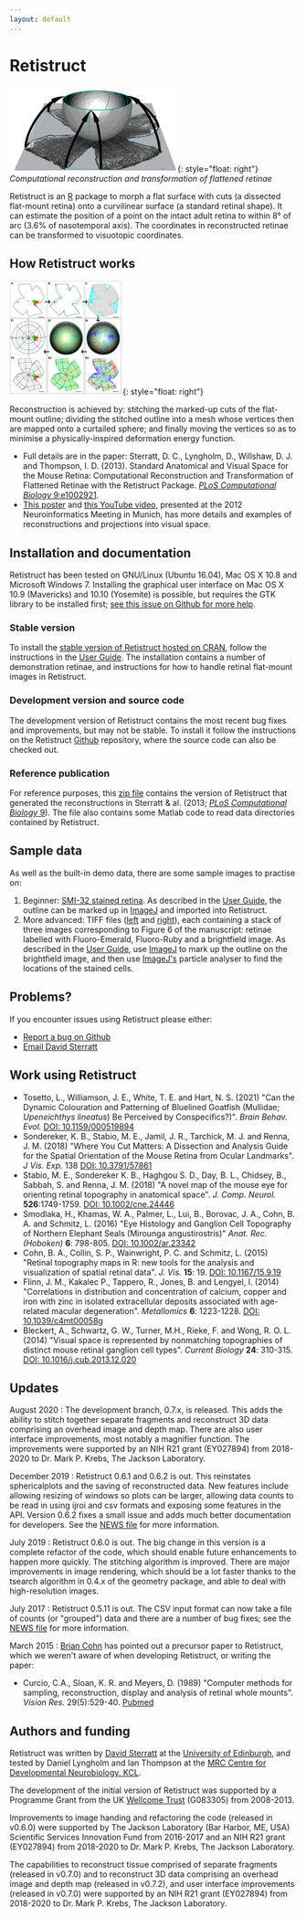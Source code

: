 ```yaml
---
layout: default
---
```


# Retistruct

![Retistruct](folding-small.png){: style="float: right"} _Computational reconstruction and transformation of flattened retinae_

Retistruct is an <a href="http://www.r-project.org">R</a> package to
morph a flat surface with cuts (a dissected flat-mount retina) onto a
curvilinear surface (a standard retinal shape).  It can estimate
the position of a point on the intact adult retina to within 8&deg; of
arc (3.6% of nasotemporal axis). The coordinates in reconstructed
retinae can be transformed to visuotopic coordinates.

## How Retistruct works

![Retistruct](retistruct-small.png){: style="float: right"}

Reconstruction is achieved by: stitching the marked-up cuts of the
flat-mount outline; dividing the stitched outline into a mesh whose
vertices then are mapped onto a curtailed sphere; and finally moving
the vertices so as to minimise a physically-inspired deformation
energy function.

* Full details are in the paper: Sterratt, D. C., Lyngholm, D.,
  Willshaw, D. J. and Thompson, I. D. (2013).  Standard Anatomical and
  Visual Space for the Mouse Retina: Computational Reconstruction and
  Transformation of Flattened Retinae with the Retistruct Package. <a
  href="http://www.ploscompbiol.org/article/info%3Adoi%2F10.1371%2Fjournal.pcbi.1002921"><em>PLoS
  Computational Biology</em> 9:e1002921</a>.
* <a href="2012-09-neuroinf.pdf">This poster</a> and <a
  href="http://www.youtube.com/watch?v=LpuqXo8NEOo">this YouTube
  video</a>, presented at the 2012 Neuroinformatics Meeting in Munich,
  has more details and examples of reconstructions and projections
  into visual space.

## Installation and documentation

Retistruct has been tested on GNU/Linux (Ubuntu 16.04), Mac OS X 10.8
and Microsoft Windows 7. Installing the graphical user interface
on Mac OS X 10.9 (Mavericks) and 10.10 (Yosemite) is possible, but
requires the GTK library to be installed first; <a
href="https://github.com/davidcsterratt/retistruct/issues/4">see
this issue on Github for more help</a>.

### Stable version

To install the
[stable version of Retistruct hosted on CRAN](https://cran.r-project.org/package=retistruct),
follow the instructions in the
[User Guide](retistruct-user-guide.pdf). The installation contains a
number of demonstration retinae, and instructions for how to handle
retinal flat-mount images in Retistruct.

### Development version and source code

The development version of Retistruct contains the most recent bug
fixes and improvements, but may not be stable. To install it follow the instructions on the Retistruct [Github](https://github.com/davidcsterratt/retistruct) repository, where the source code can also be checked out.

### Reference publication

For reference purposes, this [zip file](retistruct_0.5.7.zip) contains
the version of Retistruct that generated the reconstructions in
Sterratt &amp; al. (2013; <a
href="http://www.ploscompbiol.org/article/info%3Adoi%2F10.1371%2Fjournal.pcbi.1002921"><em>PLoS
Computational Biology</em> 9</a>). The file also contains some Matlab
code to read data directories contained by Retistruct.

## Sample data

As well as the built-in demo data, there are some sample images to
practise on:
1. Beginner: [SMI-32 stained retina](data/image.png). As described in
  the [User Guide](retistruct-user-guide.pdf), the outline can be
  marked up in [ImageJ](http://rsb.info.nih.gov/ij/) and
  imported into Retistruct.
2. More advanced: TIFF files (<a
  href="data/left-5x-small.tif">left</a> and <a
  href="data/right-5x-small.tif">right</a>), each containing a stack
  of three images corresponding to Figure 6 of the manuscript: retinae
  labelled with Fluoro-Emerald, Fluoro-Ruby and a brightfield
  image. As described in the <a href="retistruct-user-guide.pdf">User
  Guide</a>, use <a href="http://rsb.info.nih.gov/ij/">ImageJ</a> to
  mark up the outline on the brightfield image, and then use <a
  href="http://rsb.info.nih.gov/ij/">ImageJ's</a> particle analyser to
  find the locations of the stained cells.

## Problems?

If you encounter issues using Retistruct please either:
* <a href="https://github.com/davidcsterratt/retistruct/issues">Report
  a bug on Github</a>
* <a href="mailto:david.c.sterratt@ed.ac.uk">Email David Sterratt</a>

## Work using Retistruct

* Tosetto, L., Williamson, J. E., White, T. E. and Hart, N. S. (2021) "Can the Dynamic Colouration and Patterning
of Bluelined Goatfish (Mullidae; _Upeneichthys
lineatus_) Be Perceived by Conspecifics?)". *Brain Behav. Evol.* [DOI: 10.1159/000519894](http://dx.doi.org/10.1159/000519894)
* Sondereker, K. B., Stabio, M. E., Jamil, J. R., Tarchick, M. J. and Renna, J. M. (2018) "Where You Cut Matters: A Dissection and Analysis Guide for the Spatial Orientation of the Mouse Retina from Ocular Landmarks". *J Vis. Exp.*  138 [DOI: 10.3791/57861](http://dx.doi.org/10.3791/57861)
* Stabio, M. E., Sondereker K. B., Haghgou S. D., Day, B. L., Chidsey, B., Sabbah, S. and Renna, J. M. (2018) "A novel map of the mouse eye for orienting retinal topography in anatomical space". 
*J. Comp. Neurol.* __526__:1749-1759. [DOI: 10.1002/cne.24446](http://dx.doi.org/10.1002/cne.24446)
* Smodlaka, H., Khamas, W. A., Palmer, L., Lui, B.,
  Borovac, J. A., Cohn, B. A. and Schmitz, L. (2016) "Eye Histology
  and Ganglion Cell Topography of Northern Elephant Seals (Mirounga
  angustirostris)" <em>Anat. Rec.  (Hoboken)</em>
  <strong>6</strong>:&nbsp;798-805. <a
  href="http://dx.doi.org/10.1002/ar.23342">DOI: 10.1002/ar.23342</a>
* Cohn, B. A., Collin, S. P., Wainwright, P. C. and Schmitz,
  L. (2015) "Retinal topography maps in R: new tools for the analysis
  and visualization of spatial retinal data". <em>J. Vis.</em>
  <strong>15</strong>:&nbsp;19. <a
  href="http://dx.doi.org/10.1167/15.9.19">DOI:
  10.1167/15.9.19</a>
* Flinn, J. M., Kakalec P., Tappero, R.,
  Jones, B. and Lengyel, I. (2014) "Correlations in distribution and
  concentration of calcium, copper and iron with zinc in isolated
  extracellular deposits associated with age-related macular
  degeneration". <em>Metallomics</em>
  <strong>6</strong>:&nbsp;1223-1228. <a
  href="http://dx.doi.org/10.1039/c4mt00058g">DOI:
  10.1039/c4mt00058g</a>
* Bleckert, A., Schwartz, G. W., Turner, M.H., Rieke, F. and Wong,
  R. O. L. (2014) "Visual space is represented by nonmatching
  topographies of distinct mouse retinal ganglion cell
  types". <em>Current Biology</em> <strong>24</strong>:&nbsp;310-315.
  <a href="http://dx.doi.org/10.1016/j.cub.2013.12.020">DOI:
  10.1016/j.cub.2013.12.020</a>

## Updates

August 2020
: The development branch, 0.7.x, is released. This adds the ability to
stitch together separate fragments and reconstruct 3D data comprising
an overhead image and depth map. There are also user interface
improvements, most notably a magnifier function. The improvements were
supported by an NIH R21 grant (EY027894) from 2018-2020 to Dr. Mark P.
Krebs, The Jackson Laboratory.

December 2019
: Retistruct 0.6.1 and 0.6.2 is out. This reinstates sphericalplots and the saving of reconstructed data. New features include allowing resizing of windows so plots can be larger, allowing data counts to be read in using ijroi and csv formats and exposing some features in the API. Version 0.6.2 fixes a small issue and adds much better documentation for developers.  See the [NEWS file](https://github.com/davidcsterratt/retistruct/blob/master/pkg/retistruct/NEWS)
for more information.

July 2019
: Retistruct 0.6.0 is out. The big change in this version is a
complete refactor of the code, which should enable future enhancements
to happen more quickly. The stitching algorithm is improved. There are
major improvements in image rendering, which should be a lot faster
thanks to the tsearch algorithm in 0.4.x of the geometry package, and
able to deal with high-resolution images.

July 2017
: Retistruct 0.5.11 is out. The CSV input format can now take a file of counts (or "grouped") data and there are a number of bug fixes; see the [NEWS file](https://github.com/davidcsterratt/retistruct/blob/master/pkg/retistruct/NEWS) for more information.

March 2015
:  [Brian Cohn](https://www.linkedin.com/profile/view?id=ADEAAApksKkBd9EgawB_-ysAEyLjdBeLVfT7jSU&authType=OPENLINK&authToken=cUTs&locale=en_US&srchid=1073122861452092899387&srchindex=1&srchtotal=30&trk=vsrp_people_res_name&trkInfo=VSRPsearchId%3A1073122861452092899387%2CVSRPtargetId%3A174370985%2CVSRPcmpt%3Aprimary%2CVSRPnm%3Atrue%2CauthType%3AOPENLINK) has pointed out a precursor paper to Retistruct, which we
  weren't aware of when developing Retistruct, or writing the paper:
  * Curcio, C.A., Sloan, K. R. and Meyers, D. (1989) "Computer methods for
    sampling, reconstruction, display and analysis of retinal whole
    mounts". _Vision Res._ 29(5):529-40. [Pubmed](http://www.ncbi.nlm.nih.gov/pubmed/2603390)
    
## Authors and funding

Retistruct was written by <a
href="http://homepages.inf.ed.ac.uk/sterratt/">David Sterratt</a> at
the <a href="http://www.ed.ac.uk/">University of Edinburgh</a>, and
tested by Daniel Lyngholm and Ian Thompson at the <a
href="http://www.kcl.ac.uk/depsta/biomedical/mrc/">MRC Centre for
Developmental Neurobiology, KCL</a>.

The development of the initial version of Retistruct was supported by
a Programme Grant from the UK <a
href="http://www.wellcome.ac.uk">Wellcome Trust</a> (G083305) from
2008-2013.

Improvements to image handing and refactoring the code (released in
v0.6.0) were supported by The Jackson Laboratory (Bar Harbor, ME, USA)
Scientific Services Innovation Fund from 2016-2017 and an NIH R21
grant (EY027894) from 2018-2020 to Dr. Mark P. Krebs, The Jackson
Laboratory.

The capabilities to reconstruct tissue comprised of separate fragments
(released in v0.7.0) and to reconstruct 3D data comprising an overhead
image and depth map (released in v0.7.2), and user interface
improvements (released in v0.7.0) were supported by an NIH R21 grant
(EY027894) from 2018-2020 to Dr. Mark P. Krebs, The Jackson
Laboratory.

<!--  LocalWords:  Retistruct retistruct Sterratt Willshaw Blog blog
 -->
<!--  LocalWords:  ul li href prepend baseurl endfor rss png Lyngholm
 -->
<!--  LocalWords:  curvilinear visuotopic PLoS neuroinf pdf GTK CRAN
 -->
<!--  LocalWords:  Github al SMI ImageJ Fluoro brightfield ImageJ's
 -->
<!--  LocalWords:  Sondereker Stabio Jamil Tarchick Renna Vis DOI Lui
 -->
<!--  LocalWords:  Haghgou Chidsey Sabbah Neurol Smodlaka Khamas Cohn
 -->
<!--  LocalWords:  Borovac Schmitz Mirounga angustirostris Anat nbsp
 -->
<!--  LocalWords:  Hoboken visualization Flinn Kakalec Tappero Rieke
 -->
<!--  LocalWords:  Lengyel macular Metallomics Bleckert nonmatching
 -->
<!--  LocalWords:  EY sphericalplots ijroi csv tsearch Curcio Pubmed
 -->
<!--  LocalWords:  MRC KCL Wellcome Harbor
 -->
